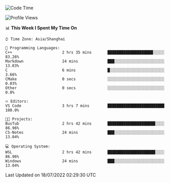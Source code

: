 <!--START_SECTION:waka-->
![Code Time](http://img.shields.io/badge/Code%20Time-157%20hrs%2022%20mins-blue)

![Profile Views](http://img.shields.io/badge/Profile%20Views-2-blue)

📊 **This Week I Spent My Time On** 

```text
⌚︎ Time Zone: Asia/Shanghai

💬 Programming Languages: 
C++                      2 hrs 35 mins       ████████████████████░░░░░   83.26% 
Markdown                 24 mins             ███░░░░░░░░░░░░░░░░░░░░░░   13.03% 
C                        6 mins              █░░░░░░░░░░░░░░░░░░░░░░░░   3.66% 
CMake                    0 secs              ░░░░░░░░░░░░░░░░░░░░░░░░░   0.03% 
Other                    0 secs              ░░░░░░░░░░░░░░░░░░░░░░░░░   0.0%

🔥 Editors: 
VS Code                  3 hrs 7 mins        █████████████████████████   100.0%

🐱‍💻 Projects: 
BusTub                   2 hrs 42 mins       █████████████████████░░░░   86.96% 
CS-Notes                 24 mins             ███░░░░░░░░░░░░░░░░░░░░░░   13.04%

💻 Operating System: 
WSL                      2 hrs 42 mins       █████████████████████░░░░   86.96% 
Windows                  24 mins             ███░░░░░░░░░░░░░░░░░░░░░░   13.04%

```


 Last Updated on 18/07/2022 02:29:30 UTC
<!--END_SECTION:waka-->